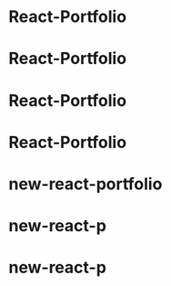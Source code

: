 # React-Portfolio
# React-Portfolio
# React-Portfolio
# React-Portfolio
# new-react-portfolio
# new-react-p
# new-react-p
